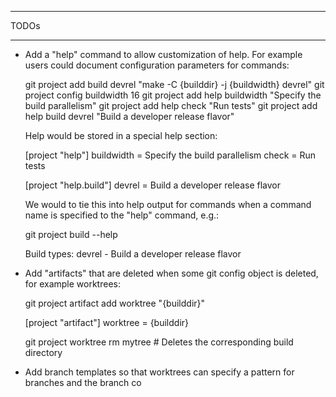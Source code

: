 ******
TODOs
******

* Add a "help" command to allow customization of help.  For example users could
  document configuration parameters for commands:

    git project add build devrel "make -C {builddir} -j {buildwidth} devrel"
    git project config buildwidth 16
    git project add help buildwidth "Specify the build parallelism"
    git project add help check "Run tests"
    git project add help build devrel "Build a developer release flavor"

  Help would be stored in a special help section:

    [project "help"]
    buildwidth = Specify the build parallelism
    check = Run tests

    [project "help.build"]
    devrel = Build a developer release flavor

  We would to tie this into help output for commands when a command name is
  specified to the "help" command, e.g.:

    git project build --help
    <main help text>

    Build types:
    devrel - Build a developer release flavor

* Add "artifacts" that are deleted when some git config object is deleted, for
  example worktrees:

    git project artifact add worktree "{builddir}"

    [project "artifact"]
    worktree = {builddir}

    git project worktree rm mytree  # Deletes the corresponding build directory

* Add branch templates so that worktrees can specify a pattern for branches and the branch co
